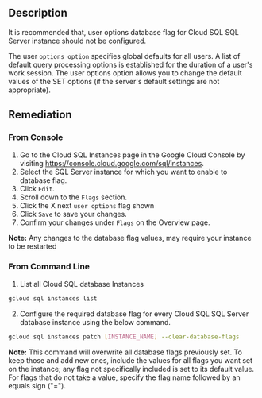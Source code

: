 ## Description

It is recommended that, user options database flag for Cloud SQL SQL Server instance should not be configured.

The user `options option` specifies global defaults for all users. A list of default query processing options is established for the duration of a user's work session. The user options option allows you to change the default values of the SET options (if the server's default settings are not appropriate).

## Remediation

### From Console

1. Go to the Cloud SQL Instances page in the Google Cloud Console by visiting https://console.cloud.google.com/sql/instances.
2. Select the SQL Server instance for which you want to enable to database flag.
3. Click `Edit`.
4. Scroll down to the `Flags` section.
5. Click the X next `user options` flag shown
6. Click `Save` to save your changes.
7. Confirm your changes under `Flags` on the Overview page.

**Note:** Any changes to the database flag values, may require your instance to be restarted

### From Command Line

1. List all Cloud SQL database Instances

```bash
gcloud sql instances list
```

2. Configure the required database flag for every Cloud SQL SQL Server database instance using the below command.

```bash
gcloud sql instances patch [INSTANCE_NAME] --clear-database-flags
```

**Note:** This command will overwrite all database flags previously set. To keep those and add new ones, include the values for all flags you want set on the instance; any flag not specifically included is set to its default value. For flags that do not take a value, specify the flag name followed by an equals sign ("=").
